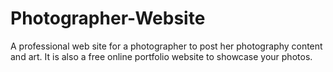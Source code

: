 # Photographer-Website
A professional web site for a photographer to post her photography content and art. It is also a free online portfolio website to showcase your photos.
